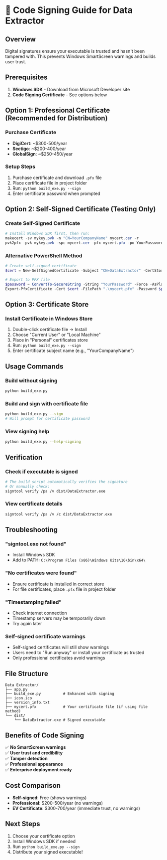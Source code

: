 # 🔐 Code Signing Guide for Data Extractor

## Overview
Digital signatures ensure your executable is trusted and hasn't been tampered with. This prevents Windows SmartScreen warnings and builds user trust.

## Prerequisites
1. **Windows SDK** - Download from Microsoft Developer site
2. **Code Signing Certificate** - See options below

## Option 1: Professional Certificate (Recommended for Distribution)

### Purchase Certificate
- **DigiCert**: ~$300-500/year
- **Sectigo**: ~$200-400/year  
- **GlobalSign**: ~$250-450/year

### Setup Steps
1. Purchase certificate and download `.pfx` file
2. Place certificate file in project folder
3. Run: `python build_exe.py --sign`
4. Enter certificate password when prompted

## Option 2: Self-Signed Certificate (Testing Only)

### Create Self-Signed Certificate
```powershell
# Install Windows SDK first, then run:
makecert -sv mykey.pvk -n "CN=YourCompanyName" mycert.cer -r
pvk2pfx -pvk mykey.pvk -spc mycert.cer -pfx mycert.pfx -po YourPassword
```

### Alternative PowerShell Method
```powershell
# Create self-signed certificate
$cert = New-SelfSignedCertificate -Subject "CN=DataExtractor" -CertStoreLocation "Cert:\CurrentUser\My" -KeyUsage DigitalSignature -Type CodeSigning

# Export to PFX file
$password = ConvertTo-SecureString -String "YourPassword" -Force -AsPlainText
Export-PfxCertificate -Cert $cert -FilePath ".\mycert.pfx" -Password $password
```

## Option 3: Certificate Store

### Install Certificate in Windows Store
1. Double-click certificate file → Install
2. Choose "Current User" or "Local Machine"
3. Place in "Personal" certificates store
4. Run: `python build_exe.py --sign`
5. Enter certificate subject name (e.g., "YourCompanyName")

## Usage Commands

### Build without signing
```bash
python build_exe.py
```

### Build and sign with certificate file
```bash
python build_exe.py --sign
# Will prompt for certificate password
```

### View signing help
```bash
python build_exe.py --help-signing
```

## Verification

### Check if executable is signed
```bash
# The build script automatically verifies the signature
# Or manually check:
signtool verify /pa /v dist/DataExtractor.exe
```

### View certificate details
```bash
signtool verify /pa /v /c dist/DataExtractor.exe
```

## Troubleshooting

### "signtool.exe not found"
- Install Windows SDK
- Add to PATH: `C:\Program Files (x86)\Windows Kits\10\bin\x64\`

### "No certificates were found"
- Ensure certificate is installed in correct store
- For file certificates, place `.pfx` file in project folder

### "Timestamping failed"
- Check internet connection
- Timestamp servers may be temporarily down
- Try again later

### Self-signed certificate warnings
- Self-signed certificates will still show warnings
- Users need to "Run anyway" or install your certificate as trusted
- Only professional certificates avoid warnings

## File Structure
```
Data Extractor/
├── app.py
├── build_exe.py          # Enhanced with signing
├── icon.ico
├── version_info.txt
├── mycert.pfx            # Your certificate file (if using file method)
└── dist/
    └── DataExtractor.exe # Signed executable
```

## Benefits of Code Signing
✅ **No SmartScreen warnings**  
✅ **User trust and credibility**  
✅ **Tamper detection**  
✅ **Professional appearance**  
✅ **Enterprise deployment ready**

## Cost Comparison
- **Self-signed**: Free (shows warnings)
- **Professional**: $200-500/year (no warnings)
- **EV Certificate**: $300-700/year (immediate trust, no warnings)

## Next Steps
1. Choose your certificate option
2. Install Windows SDK if needed
3. Run `python build_exe.py --sign`
4. Distribute your signed executable! 